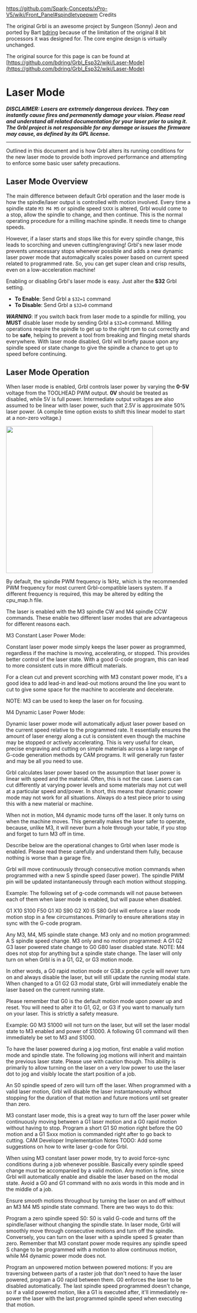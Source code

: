 https://github.com/Spark-Concepts/xPro-V5/wiki/Front_Panel#spindletypepwm
Credits

The original Grbl is an awesome project by Sungeon (Sonny) Jeon and ported by Bart [bdring](https://github.com/bdring/Grbl_Esp32) because of the limitation of the original 8 bit processors it was designed for. The core engine design is virtually unchanged.

The original source for this page is can be found at [https://github.com/bdring/Grbl_Esp32/wiki/Laser-Mode](https://github.com/bdring/Grbl_Esp32/wiki/Laser-Mode)

# Laser Mode
_**DISCLAIMER: Lasers are extremely dangerous devices. They can instantly cause fires and permanently damage your vision. Please read and understand all related documentation for your laser prior to using it. The Grbl project is not responsible for any damage or issues the firmware may cause, as defined by its GPL license.**_
***

Outlined in this document and is how Grbl alters its running conditions for the new laser mode to provide both improved performance and attempting to enforce some basic user safety precautions.

## Laser Mode Overview

The main difference between default Grbl operation and the laser mode is how the spindle/laser output is controlled with motion involved. Every time a spindle state ```M3 M4 M5``` or spindle speed ```SXXX``` is altered, Grbl would come to a stop, allow the spindle to change, and then continue. This is the normal operating procedure for a milling machine spindle. It needs time to change speeds.

However, if a laser starts and stops like this for every spindle change, this leads to scorching and uneven cutting/engraving! Grbl's new laser mode prevents unnecessary stops whenever possible and adds a new dynamic laser power mode that automagically scales power based on current speed related to programmed rate. So, you can get super clean and crisp results, even on a low-acceleration machine!

Enabling or disabling Grbl's laser mode is easy. Just alter the **$32** Grbl setting.

- **To Enable**: Send Grbl a ```$32=1``` command
- **To Disable**: Send Grbl a ```$32=0``` command

***WARNING***: If you switch back from laser mode to a spindle for milling, you **MUST** disable laser mode by sending Grbl a ```$32=0``` command. Milling operations require the spindle to get up to the right rpm to cut correctly and to be **safe**, helping to prevent a tool from breaking and flinging metal shards everywhere. With laser mode disabled, Grbl will briefly pause upon any spindle speed or state change to give the spindle a chance to get up to speed before continuing.

## Laser Mode Operation

When laser mode is enabled, Grbl controls laser power by varying the **0-5V** voltage from the TOOLHEAD PWM output. **0V** should be treated as disabled, while 5V is full power. Intermediate output voltages are also assumed to be linear with laser power, such that 2.5V is approximate 50% laser power. (A compile time option exists to shift this linear model to start at a non-zero voltage.)

<img src="https://github.com/Spark-Concepts/xPro-V5/blob/main/images/Front-plugs.jpg" width="400">

By default, the spindle PWM frequency is 1kHz, which is the recommended PWM frequency for most current Grbl-compatible lasers system. If a different frequency is required, this may be altered by editing the cpu_map.h file.

The laser is enabled with the M3 spindle CW and M4 spindle CCW commands. These enable two different laser modes that are advantageous for different reasons each.

M3 Constant Laser Power Mode:

Constant laser power mode simply keeps the laser power as programmed, regardless if the machine is moving, accelerating, or stopped. This provides better control of the laser state. With a good G-code program, this can lead to more consistent cuts in more difficult materials.

For a clean cut and prevent scorching with M3 constant power mode, it's a good idea to add lead-in and lead-out motions around the line you want to cut to give some space for the machine to accelerate and decelerate.

NOTE: M3 can be used to keep the laser on for focusing.

M4 Dynamic Laser Power Mode:

Dynamic laser power mode will automatically adjust laser power based on the current speed relative to the programmed rate. It essentially ensures the amount of laser energy along a cut is consistent even though the machine may be stopped or actively accelerating. This is very useful for clean, precise engraving and cutting on simple materials across a large range of G-code generation methods by CAM programs. It will generally run faster and may be all you need to use.

Grbl calculates laser power based on the assumption that laser power is linear with speed and the material. Often, this is not the case. Lasers can cut differently at varying power levels and some materials may not cut well at a particular speed and/power. In short, this means that dynamic power mode may not work for all situations. Always do a test piece prior to using this with a new material or machine.

When not in motion, M4 dynamic mode turns off the laser. It only turns on when the machine moves. This generally makes the laser safer to operate, because, unlike M3, it will never burn a hole through your table, if you stop and forget to turn M3 off in time.

Describe below are the operational changes to Grbl when laser mode is enabled. Please read these carefully and understand them fully, because nothing is worse than a garage fire.

Grbl will move continuously through consecutive motion commands when programmed with a new S spindle speed (laser power). The spindle PWM pin will be updated instantaneously through each motion without stopping.

Example: The following set of g-code commands will not pause between each of them when laser mode is enabled, but will pause when disabled.

 G1 X10 S100 F50
 G1 X0 S90
 G2 X0 I5 S80
Grbl will enforce a laser mode motion stop in a few circumstances. Primarily to ensure alterations stay in sync with the G-code program.

Any M3, M4, M5 spindle state change.
M3 only and no motion programmed: A S spindle speed change.
M3 only and no motion programmed: A G1 G2 G3 laser powered state change to G0 G80 laser disabled state.
NOTE: M4 does not stop for anything but a spindle state change.
The laser will only turn on when Grbl is in a G1, G2, or G3 motion mode.

In other words, a G0 rapid motion mode or G38.x probe cycle will never turn on and always disable the laser, but will still update the running modal state. When changed to a G1 G2 G3 modal state, Grbl will immediately enable the laser based on the current running state.

Please remember that G0 is the default motion mode upon power up and reset. You will need to alter it to G1, G2, or G3 if you want to manually turn on your laser. This is strictly a safety measure.

Example: G0 M3 S1000 will not turn on the laser, but will set the laser modal state to M3 enabled and power of S1000. A following G1 command will then immediately be set to M3 and S1000.

To have the laser powered during a jog motion, first enable a valid motion mode and spindle state. The following jog motions will inherit and maintain the previous laser state. Please use with caution though. This ability is primarily to allow turning on the laser on a very low power to use the laser dot to jog and visibly locate the start position of a job.

An S0 spindle speed of zero will turn off the laser. When programmed with a valid laser motion, Grbl will disable the laser instantaneously without stopping for the duration of that motion and future motions until set greater than zero.

M3 constant laser mode, this is a great way to turn off the laser power while continuously moving between a G1 laser motion and a G0 rapid motion without having to stop. Program a short G1 S0 motion right before the G0 motion and a G1 Sxxx motion is commanded right after to go back to cutting.
CAM Developer Implementation Notes
TODO: Add some suggestions on how to write laser g-code for Grbl.

When using M3 constant laser power mode, try to avoid force-sync conditions during a job whenever possible. Basically every spindle speed change must be accompanied by a valid motion. Any motion is fine, since Grbl will automatically enable and disable the laser based on the modal state. Avoid a G0 and G1 command with no axis words in this mode and in the middle of a job.

Ensure smooth motions throughout by turning the laser on and off without an M3 M4 M5 spindle state command. There are two ways to do this:

Program a zero spindle speed S0: S0 is valid G-code and turns off the spindle/laser without changing the spindle state. In laser mode, Grbl will smoothly move through consecutive motions and turn off the spindle. Conversely, you can turn on the laser with a spindle speed S greater than zero. Remember that M3 constant power mode requires any spindle speed S change to be programmed with a motion to allow continuous motion, while M4 dynamic power mode does not.

Program an unpowered motion between powered motions: If you are traversing between parts of a raster job that don't need to have the laser powered, program a G0 rapid between them. G0 enforces the laser to be disabled automatically. The last spindle speed programmed doesn't change, so if a valid powered motion, like a G1 is executed after, it'll immediately re-power the laser with the last programmed spindle speed when executing that motion.